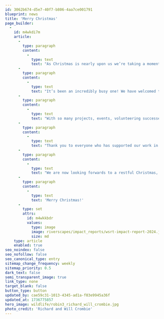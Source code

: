 ```yaml
---
id: 3062b674-d5e7-40f7-b806-4aa7ce001791
blueprint: news
title: 'Merry Christmas'
page_builder:
  -
    id: m4wkdi7m
    article:
      -
        type: paragraph
        content:
          -
            type: text
            text: "As Christmas is nearly upon us we’re taking a moment here at WSRT’s headquarters to sit back and reflect on the past year.\_"
      -
        type: paragraph
        content:
          -
            type: text
            text: "It’s been an incredibly busy one! We have welcomed three new members to the team and created a brand new look and feel for the organisation, along with a sparkly new website to help get people enthused and engaged with all things rivers.\_"
      -
        type: paragraph
        content:
          -
            type: text
            text: "With so many projects, events, volunteering successes, funding news and so much more, it’s hard to put it all into words. So instead we’ve pulled together this visual impact report to demonstrate some of our top achievements from 2024.\_"
      -
        type: paragraph
        content:
          -
            type: text
            text: "Thank you to everyone who has supported our work in any way, big or small, over the past year. We, the rivers and the wildlife who call these special places home, are eternally grateful.\_"
      -
        type: paragraph
        content:
          -
            type: text
            text: "We are now looking forwards to a restful Christmas, with lots of time to recharge, ready to come back for even more action to help our riverscapes in the New Year!\_"
      -
        type: paragraph
        content:
          -
            type: text
            text: 'Merry Christmas!'
      -
        type: set
        attrs:
          id: m4wkkbdr
          values:
            type: image
            image: riverscapes/impact_reports/wsrt-impact-report-2024.jpg
            size: md
    type: article
    enabled: true
seo_noindex: false
seo_nofollow: false
seo_canonical_type: entry
sitemap_change_frequency: weekly
sitemap_priority: 0.5
dark_text: false
semi_transparent_image: true
link_type: none
target_blank: false
button_type: button
updated_by: cae59c31-1013-4345-ad1a-f03e9945a36f
updated_at: 1736775857
hero_image: wildlife/robin3_richard_will_crombie.jpg
photo_credit: 'Richard and Will Crombie'
---
```

